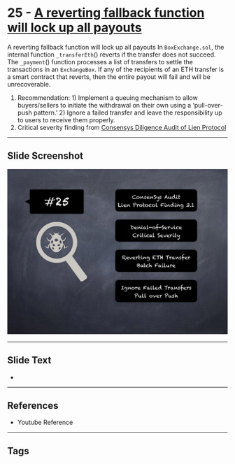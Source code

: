 
# 25 - [A reverting fallback function will lock up all payouts](./A%20reverting%20fallback%20function%20will%20lock%20up%20all%20payouts.md)

A reverting fallback function will lock up all payouts In `BoxExchange.sol`, the internal function `_transferEth`() reverts if the transfer does not succeed. The `_payment`() function processes a list of transfers to settle the transactions in an `ExchangeBox`. If any of the recipients of an ETH transfer is a smart contract that reverts, then the entire payout will fail and will be unrecoverable.


1.  Recommendation: 1) Implement a queuing mechanism to allow buyers/sellers to initiate the withdrawal on their own using a ‘pull-over-push pattern.’ 2) Ignore a failed transfer and leave the responsibility up to users to receive them properly.
2.  Critical severity finding from [Consensys Diligence Audit of Lien Protocol](https://consensys.net/diligence/audits/2020/05/lien-protocol/#a-reverting-fallback-function-will-lock-up-all-payouts)


___
## Slide Screenshot
![025.png](../../images/7.%20Audit%20Findings%20101/025.png)
___
## Slide Text
- 
___
## References
- Youtube Reference
___
## Tags
